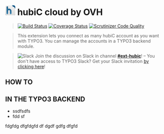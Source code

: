 # ![hubiC](ext_icon.png) hubiC cloud by OVH

> [![Build Status](https://travis-ci.org/filoucrackeur/hubic.svg?branch=master)](https://travis-ci.org/filoucrackeur/hubic) 
> [![Coverage Status](https://coveralls.io/repos/github/romm/formz/badge.svg?branch=master)](https://coveralls.io/github/romm/formz?branch=master) 
> [![Scrutinizer Code Quality](https://scrutinizer-ci.com/g/romm/formz/badges/quality-score.png?b=master)](https://scrutinizer-ci.com/g/romm/formz/?branch=master) 

> This extension lets you connect as many hubiC account as you want with TYPO3. You can manage the accounts in a TYPO3 backend module.

> ![Slack](http://betanews.com/wp-content/uploads/2015/03/slack_logo-50x50.jpg) Join the discussion on Slack in channel [**#ext-hubic**](https://typo3.slack.com/messages/ext-hubic)! – You don't have access to TYPO3 Slack? Get your Slack invitation [by clicking here](https://forger.typo3.org/slack)!


## HOW TO

## IN THE TYPO3 BACKEND

- ssdfsdfs
- fdd sf

fdgfdg dfgfdgfd df
 dgdf gdfg dfgfd
